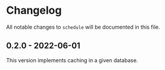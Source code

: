 # Changelog

All notable changes to `schedule` will be documented in this file.

## 0.2.0 - 2022-06-01

This version implements caching in a given database.
